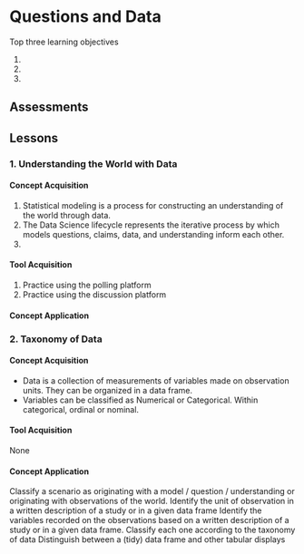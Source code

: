 # Questions and Data

Top three learning objectives

1. 
2. 
3. 

## Assessments

## Lessons

### 1. Understanding the World with Data

#### Concept Acquisition

1. Statistical modeling is a process for constructing an understanding of the world through data.
2. The Data Science lifecycle represents the iterative process by which models questions, claims, data, and understanding inform each other.
3. 

#### Tool Acquisition

1. Practice using the polling platform
2. Practice using the discussion platform

#### Concept Application

### 2. Taxonomy of Data

#### Concept Acquisition

- Data is a collection of measurements of variables made on observation units. They can be organized in a data frame.
- Variables can be classified as Numerical or Categorical. Within categorical, ordinal or nominal.


#### Tool Acquisition

None

#### Concept Application

Classify a scenario as originating with a model / question / understanding or originating with observations of the world.
Identify the unit of observation in a written description of a study or in a given data frame
Identify the variables recorded on the observations based on a written description of a study or in a given data frame. Classify each one according to the taxonomy of data
Distinguish between a (tidy) data frame and other tabular displays
